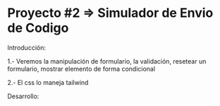 # Proyecto #2 => Simulador de Envio de Codigo

Introducción:

1.- Veremos la manipulación de formulario, la validación, resetear un formulario, mostrar elemento de forma condicional

2.- El css lo maneja tailwind

Desarrollo:
